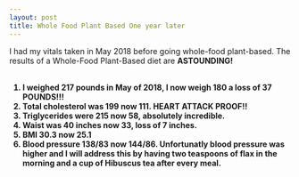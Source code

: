 ```yaml
---
layout: post
title: Whole Food Plant Based One year later
---
```

I had my vitals taken in May 2018 before going whole-food plant-based.  The results of a Whole-Food Plant-Based diet are <b>ASTOUNDING!<B>
<br><br>
1. I weighed 217 pounds in May of 2018, I now weigh 180 a loss of 37 POUNDS!!! 
2. Total cholesterol was 199 now 111.  HEART ATTACK PROOF!!
3. Triglycerides were 215 now 58, absolutely incredible.
4. Waist was 40 inches now 33, loss of 7 inches.
5. BMI 30.3 now 25.1
6. Blood pressure 138/83 now 144/86.  Unfortunatly blood pressure was higher and I will address this by having two teaspoons of flax in the morning and a cup of Hibuscus tea after every meal.  

